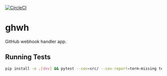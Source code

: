 [![CircleCI](https://circleci.com/gh/okomestudio/ghwh.svg?style=svg)](https://circleci.com/gh/okomestudio/ghwh)


# ghwh

GitHub webhook handler app.


## Running Tests

```bash
pip install -e .[dev] && pytest --cov=src/ --cov-report=term-missing tests/
```
